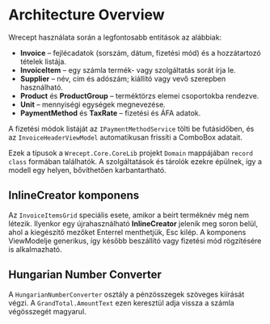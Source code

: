 # Architecture Overview

Wrecept használata során a legfontosabb entitások az alábbiak:

- **Invoice** – fejlécadatok (sorszám, dátum, fizetési mód) és a hozzátartozó tételek listája.
- **InvoiceItem** – egy számla termék- vagy szolgáltatás sorát írja le.
- **Supplier** – név, cím és adószám; kiállító vagy vevő szerepben használható.
- **Product** és **ProductGroup** – terméktörzs elemei csoportokba rendezve.
- **Unit** – mennyiségi egységek megnevezése.
- **PaymentMethod** és **TaxRate** – fizetési és ÁFA adatok.

A fizetési módok listáját az `IPaymentMethodService` tölti be futásidőben, és az
`InvoiceHeaderViewModel` automatikusan frissíti a ComboBox adatait.

Ezek a típusok a `Wrecept.Core.CoreLib` projekt `Domain` mappájában
`record class` formában találhatók. A szolgáltatások és tárolók ezekre
épülnek, így a modell egy helyen, bővíthetően karbantartható.

## InlineCreator komponens
Az `InvoiceItemsGrid` speciális esete, amikor a beírt terméknév még nem létezik.
Ilyenkor egy újrahasználható **InlineCreator** jelenik meg soron belül, ahol a
kiegészítő mezőket Enterrel menthetjük, Esc kilép. A komponens ViewModelje
generikus, így később beszállító vagy fizetési mód rögzítésére is alkalmazható.

## Hungarian Number Converter
A `HungarianNumberConverter` osztály a pénzösszegek szöveges kiírását végzi. A `GrandTotal.AmountText` ezen keresztül adja vissza a számla végösszegét magyarul.
